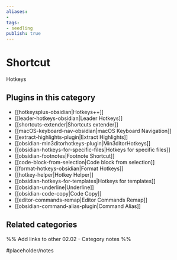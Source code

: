 ```yaml
---
aliases:
- 
tags: 
- seedling 
publish: true
---
```



# Shortcut

Hotkeys

## Plugins in this category

- [[hotkeysplus-obsidian|Hotkeys++]]
- [[leader-hotkeys-obsidian|Leader Hotkeys]]
- [[shortcuts-extender|Shortcuts extender]]
- [[macOS-keyboard-nav-obsidian|macOS Keyboard Navigation]]
- [[extract-highlights-plugin|Extract Highlights]]
- [[obsidian-min3ditorhotkeys-plugin|Min3ditorHotkeys]]
- [[obsidian-hotkeys-for-specific-files|Hotkeys for specific files]]
- [[obsidian-footnotes|Footnote Shortcut]]
- [[code-block-from-selection|Code block from selection]]
- [[format-hotkeys-obsidian|Format Hotkeys]]
- [[hotkey-helper|Hotkey Helper]]
- [[obsidian-hotkeys-for-templates|Hotkeys for templates]]
- [[obsidian-underline|Underline]]
- [[obsidian-code-copy|Code Copy]]
- [[editor-commands-remap|Editor Commands Remap]]
- [[obsidian-command-alias-plugin|Command Alias]]

## Related categories

%% Add links to other 02.02 - Category notes %%

#placeholder/notes